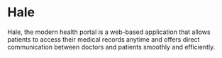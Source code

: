 # Hale
Hale, the modern health portal is a web-based application that allows patients to access their medical records anytime and offers direct communication between doctors and patients smoothly and efficiently.
